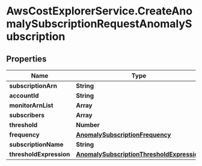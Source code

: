 # AwsCostExplorerService.CreateAnomalySubscriptionRequestAnomalySubscription

## Properties

Name | Type | Description | Notes
------------ | ------------- | ------------- | -------------
**subscriptionArn** | **String** |  | [optional] 
**accountId** | **String** |  | [optional] 
**monitorArnList** | **Array** |  | 
**subscribers** | **Array** |  | 
**threshold** | **Number** |  | [optional] 
**frequency** | [**AnomalySubscriptionFrequency**](AnomalySubscriptionFrequency.md) |  | 
**subscriptionName** | **String** |  | 
**thresholdExpression** | [**AnomalySubscriptionThresholdExpression**](AnomalySubscriptionThresholdExpression.md) |  | [optional] 


